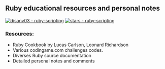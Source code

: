 ## Ruby educational resources and personal notes
[![disanv03 - ruby-scripting](https://img.shields.io/static/v1?label=disanv03&message=ruby-scripting&color=red&logo=github)](https://github.com/disanv03/ruby-scripting "Go to GitHub repo")
[![stars - ruby-scripting](https://img.shields.io/github/stars/disanv03/ruby-scripting?style=social)](https://github.com/disanv03/ruby-scripting)


### Resources:
- Ruby Cookbook by Lucas Carlson, Leonard Richardson
- Various codingame.com challenges codes.
- Diverses Ruby source documentation
- Detailed personal notes and comments
